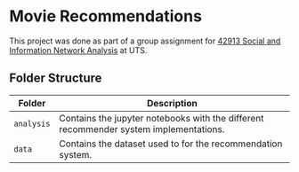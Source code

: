 # Movie Recommendations

This project was done as part of a group assignment for [42913 Social and Information Network Analysis](https://handbook.uts.edu.au/subjects/42913.html) at UTS. 

## Folder Structure

| Folder     | Description                                                                           |
|------------|---------------------------------------------------------------------------------------|
| `analysis` | Contains the jupyter notebooks with the different recommender system implementations. |
| `data`     | Contains the dataset used to for the recommendation system.                           |
